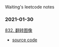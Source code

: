 Waiting's leetcode notes
### 2021-01-30
[832. 翻转图像](https://leetcode-cn.com/problems/flipping-an-image/)
* [source code](https://github.com/Jamie-818/LeetCode-Notes-Waiting/blob/main/2021-02-24/Solution_832_flipping_an_image.java)